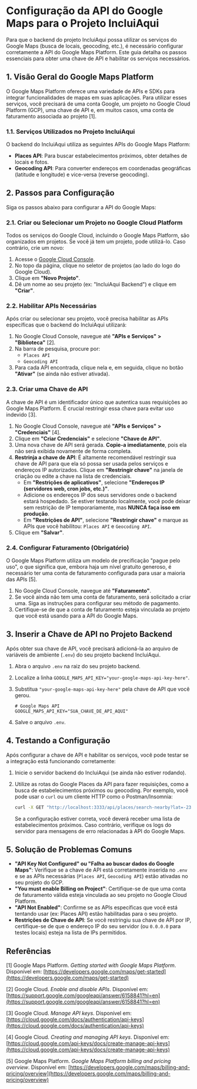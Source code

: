 # Configuração da API do Google Maps para o Projeto IncluiAqui

Para que o backend do projeto IncluiAqui possa utilizar os serviços do Google Maps (busca de locais, geocoding, etc.), é necessário configurar corretamente a API do Google Maps Platform. Este guia detalha os passos essenciais para obter uma chave de API e habilitar os serviços necessários.

## 1. Visão Geral do Google Maps Platform

O Google Maps Platform oferece uma variedade de APIs e SDKs para integrar funcionalidades de mapas em suas aplicações. Para utilizar esses serviços, você precisará de uma conta Google, um projeto no Google Cloud Platform (GCP), uma chave de API e, em muitos casos, uma conta de faturamento associada ao projeto [1].

### 1.1. Serviços Utilizados no Projeto IncluiAqui

O backend do IncluiAqui utiliza as seguintes APIs do Google Maps Platform:

*   **Places API**: Para buscar estabelecimentos próximos, obter detalhes de locais e fotos.
*   **Geocoding API**: Para converter endereços em coordenadas geográficas (latitude e longitude) e vice-versa (reverse geocoding).

## 2. Passos para Configuração

Siga os passos abaixo para configurar a API do Google Maps:

### 2.1. Criar ou Selecionar um Projeto no Google Cloud Platform

Todos os serviços do Google Cloud, incluindo o Google Maps Platform, são organizados em projetos. Se você já tem um projeto, pode utilizá-lo. Caso contrário, crie um novo:

1.  Acesse o [Google Cloud Console](https://console.cloud.google.com/).
2.  No topo da página, clique no seletor de projetos (ao lado do logo do Google Cloud).
3.  Clique em **"Novo Projeto"**.
4.  Dê um nome ao seu projeto (ex: "IncluiAqui Backend") e clique em **"Criar"**.

### 2.2. Habilitar APIs Necessárias

Após criar ou selecionar seu projeto, você precisa habilitar as APIs específicas que o backend do IncluiAqui utilizará:

1.  No Google Cloud Console, navegue até **"APIs e Serviços" > "Biblioteca"** [2].
2.  Na barra de pesquisa, procure por:
    *   `Places API`
    *   `Geocoding API`
3.  Para cada API encontrada, clique nela e, em seguida, clique no botão **"Ativar"** (se ainda não estiver ativada).

### 2.3. Criar uma Chave de API

A chave de API é um identificador único que autentica suas requisições ao Google Maps Platform. É crucial restringir essa chave para evitar uso indevido [3].

1.  No Google Cloud Console, navegue até **"APIs e Serviços" > "Credenciais"** [4].
2.  Clique em **"Criar Credenciais"** e selecione **"Chave de API"**.
3.  Uma nova chave de API será gerada. **Copie-a imediatamente**, pois ela não será exibida novamente de forma completa.
4.  **Restrinja a chave de API**: É altamente recomendável restringir sua chave de API para que ela só possa ser usada pelos serviços e endereços IP autorizados. Clique em **"Restringir chave"** na janela de criação ou edite a chave na lista de credenciais.
    *   Em **"Restrições de aplicativos"**, selecione **"Endereços IP (servidores web, cron jobs, etc.)"**.
    *   Adicione os endereços IP dos seus servidores onde o backend estará hospedado. Se estiver testando localmente, você pode deixar sem restrição de IP temporariamente, mas **NUNCA faça isso em produção**.
    *   Em **"Restrições de API"**, selecione **"Restringir chave"** e marque as APIs que você habilitou: `Places API` e `Geocoding API`.
5.  Clique em **"Salvar"**.

### 2.4. Configurar Faturamento (Obrigatório)

O Google Maps Platform utiliza um modelo de precificação "pague pelo uso", o que significa que, embora haja um nível gratuito generoso, é necessário ter uma conta de faturamento configurada para usar a maioria das APIs [5].

1.  No Google Cloud Console, navegue até **"Faturamento"**.
2.  Se você ainda não tem uma conta de faturamento, será solicitado a criar uma. Siga as instruções para configurar seu método de pagamento.
3.  Certifique-se de que a conta de faturamento esteja vinculada ao projeto que você está usando para a API do Google Maps.

## 3. Inserir a Chave de API no Projeto Backend

Após obter sua chave de API, você precisará adicioná-la ao arquivo de variáveis de ambiente (`.env`) do seu projeto backend IncluiAqui.

1.  Abra o arquivo `.env` na raiz do seu projeto backend.
2.  Localize a linha `GOOGLE_MAPS_API_KEY="your-google-maps-api-key-here"`.
3.  Substitua `"your-google-maps-api-key-here"` pela chave de API que você gerou.

    ```env
    # Google Maps API
    GOOGLE_MAPS_API_KEY="SUA_CHAVE_DE_API_AQUI"
    ```

4.  Salve o arquivo `.env`.

## 4. Testando a Configuração

Após configurar a chave de API e habilitar os serviços, você pode testar se a integração está funcionando corretamente:

1.  Inicie o servidor backend do IncluiAqui (se ainda não estiver rodando).
2.  Utilize as rotas do Google Places da API para fazer requisições, como a busca de estabelecimentos próximos ou geocoding. Por exemplo, você pode usar o `curl` ou um cliente HTTP como o Postman/Insomnia:

    ```bash
    curl -X GET "http://localhost:3333/api/places/search-nearby?lat=-23.5505&lng=-46.6333&radius=5000&keyword=restaurante"
    ```

    Se a configuração estiver correta, você deverá receber uma lista de estabelecimentos próximos. Caso contrário, verifique os logs do servidor para mensagens de erro relacionadas à API do Google Maps.

## 5. Solução de Problemas Comuns

*   **"API Key Not Configured" ou "Falha ao buscar dados do Google Maps"**: Verifique se a chave de API está corretamente inserida no `.env` e se as APIs necessárias (`Places API`, `Geocoding API`) estão ativadas no seu projeto do GCP.
*   **"You must enable Billing on Project"**: Certifique-se de que uma conta de faturamento válida esteja vinculada ao seu projeto no Google Cloud Platform.
*   **"API Not Enabled"**: Confirme se as APIs específicas que você está tentando usar (ex: Places API) estão habilitadas para o seu projeto.
*   **Restrições de Chave de API**: Se você restringiu sua chave de API por IP, certifique-se de que o endereço IP do seu servidor (ou `0.0.0.0` para testes locais) esteja na lista de IPs permitidos.

## Referências

[1] Google Maps Platform. *Getting started with Google Maps Platform*. Disponível em: [https://developers.google.com/maps/get-started](https://developers.google.com/maps/get-started)

[2] Google Cloud. *Enable and disable APIs*. Disponível em: [https://support.google.com/googleapi/answer/6158841?hl=en](https://support.google.com/googleapi/answer/6158841?hl=en)

[3] Google Cloud. *Manage API keys*. Disponível em: [https://cloud.google.com/docs/authentication/api-keys](https://cloud.google.com/docs/authentication/api-keys)

[4] Google Cloud. *Creating and managing API keys*. Disponível em: [https://cloud.google.com/api-keys/docs/create-manage-api-keys](https://cloud.google.com/api-keys/docs/create-manage-api-keys)

[5] Google Maps Platform. *Google Maps Platform billing and pricing overview*. Disponível em: [https://developers.google.com/maps/billing-and-pricing/overview](https://developers.google.com/maps/billing-and-pricing/overview)


